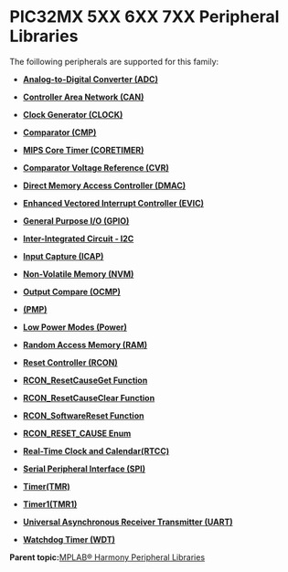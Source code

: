 # PIC32MX 5XX 6XX 7XX Peripheral Libraries

The foillowing peripherals are supported for this family:

-   **[Analog-to-Digital Converter \(ADC\)](GUID-D04BC1C2-6F78-4C18-9634-68DCCFB069F4.md)**  

-   **[Controller Area Network \(CAN\)](GUID-87A954BC-99B5-448D-BC6D-4C2250A9B58E.md)**  

-   **[Clock Generator \(CLOCK\)](GUID-31C4650F-1B47-42F0-A45F-E72F5627FA02.md)**  

-   **[Comparator \(CMP\)](GUID-F17BE981-0CE8-4C1F-8A22-280FD64FEC4B.md)**  

-   **[MIPS Core Timer \(CORETIMER\)](GUID-0707DBF2-5D28-4D37-BAE7-EB194F1CB63C.md)**  

-   **[Comparator Voltage Reference \(CVR\)](GUID-AFB2AD91-7661-441D-A9E9-E8A794410BF9.md)**  

-   **[Direct Memory Access Controller \(DMAC\)](GUID-2C5A3108-4274-4720-A95E-8017AA500BB4.md)**  

-   **[Enhanced Vectored Interrupt Controller \(EVIC\)](GUID-F73A6EB5-AB84-4109-9378-DBC108AD5B30.md)**  

-   **[General Purpose I/O \(GPIO\)](GUID-24D8C0D2-04AF-4FE8-9AAB-D175C60FD3B8.md)**  

-   **[Inter-Integrated Circuit - I2C](GUID-84B7C9F3-533A-4A83-9104-9196F8070FF2.md)**  

-   **[Input Capture \(ICAP\)](GUID-E126A9DC-A2E6-405E-85E7-9FB676BDEBD2.md)**  

-   **[Non-Volatile Memory \(NVM\)](GUID-06D0A6A6-55BF-4C5F-8CFB-864ED17D97ED.md)**  

-   **[Output Compare \(OCMP\)](GUID-B86A6AAC-1577-4BDA-9CB1-5E0BA2789DD9.md)**  

-   **[\(PMP\)](GUID-DA0EF437-EF86-4341-BD1A-DA8600DBFECE.md)**  

-   **[Low Power Modes \(Power\)](GUID-DD684FA8-1232-40DE-931B-5F99EF766752.md)**  

-   **[Random Access Memory \(RAM\)](GUID-44C7C165-2CEA-496A-B4F3-4181CBA26476.md)**  

-   **[Reset Controller \(RCON\)](GUID-E9CE7FAE-1327-4A19-A20C-D9C910ED0282.md)**  

-   **[RCON\_ResetCauseGet Function](GUID-5991F21A-39A8-4E2B-9BDF-1714146B6D3A.md)**  

-   **[RCON\_ResetCauseClear Function](GUID-24F69885-4188-48B7-B74D-0780A8E91A37.md)**  

-   **[RCON\_SoftwareReset Function](GUID-A4E3ED15-0D41-4EC7-9399-EBB9E0BCC369.md)**  

-   **[RCON\_RESET\_CAUSE Enum](GUID-BEA34422-82E1-4D8A-836E-F8230055190B.md)**  

-   **[Real-Time Clock and Calendar\(RTCC\)](GUID-A833F419-C31F-45F9-A851-9E23B8B6854A.md)**  

-   **[Serial Peripheral Interface \(SPI\)](GUID-CBD5BFEF-57AB-4CA0-92C0-00CB1A72D686.md)**  

-   **[Timer\(TMR\)](GUID-4FD9BFDE-4887-4C40-B254-C39D2B1DE0F5.md)**  

-   **[Timer1\(TMR1\)](GUID-FBA83258-F84E-46B4-9CAA-9B5B03A70F0B.md)**  

-   **[Universal Asynchronous Receiver Transmitter \(UART\)](GUID-AA31911E-0C81-4A7D-A72F-20D9976E9E6E.md)**  

-   **[Watchdog Timer \(WDT\)](GUID-947B7882-C762-4E93-BF77-6EF42FB0F89D.md)**  


**Parent topic:**[MPLAB® Harmony Peripheral Libraries](GUID-B8856C06-A407-4AD1-8E21-0A85BE055F0E.md)

